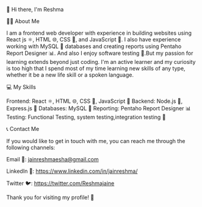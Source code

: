 👋 Hi there, I'm Reshma

🧑‍💻 About Me

I am a frontend web developer with experience in building websites using React js ⚛️, HTML 🌐, CSS 🎨, and JavaScript 🚀. I also have experience working with MySQL 🐬 databases and creating reports using Pentaho Report Designer 📊. And also I enjoy software testing 🧪.But my passion for learning extends beyond just coding. I'm an active learner and my curiosity is too high that I spend most of my time learning new skills of any type, whether it be a new life skill or a spoken language.

💻 My Skills

Frontend: React ⚛️, HTML 🌐, CSS 🎨, JavaScript 🚀
Backend: Node.js 🚀, Express.js 🚀
Databases: MySQL 🐬
Reporting: Pentaho Report Designer 📊
Testing: Functional Testing, system testing,integration testing 🧪

📞 Contact Me

If you would like to get in touch with me, you can reach me through the following channels:

Email 📧: jainreshmaesha@gmail.com

LinkedIn 🔗: https://www.linkedin.com/in/jainreshma/

Twitter 🐦: https://twitter.com/Reshmajaine

Thank you for visiting my profile! 🙏
